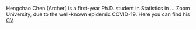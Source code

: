 Hengchao Chen (Archer) is a first-year Ph.D. student in Statistics in ... Zoom University, due to the well-known epidemic COVID-19. Here you can find his [CV](../cv/).
